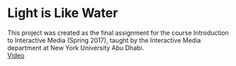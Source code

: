 # Light is Like Water
This project was created as the final assignment for the course Introduction to Interactive Media (Spring 2017), taught by the Interactive Media department at New York University Abu Dhabi.<br>
[Video](https://youtu.be/cxEA8XX980U)
